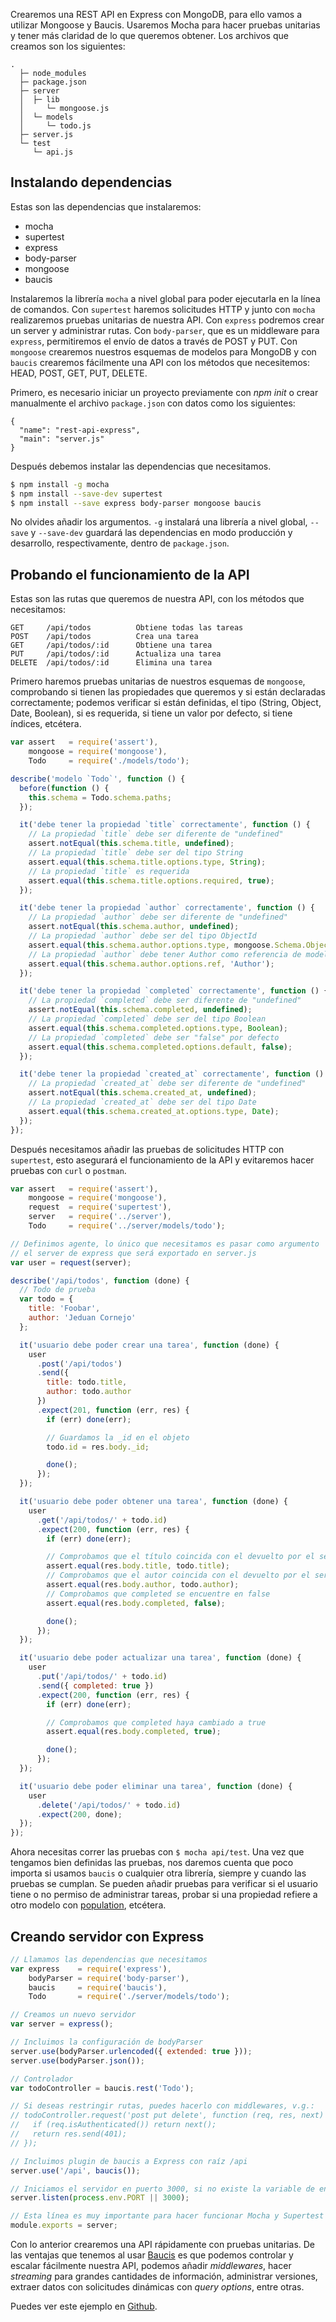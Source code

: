 Crearemos una REST API en Express con MongoDB, para ello vamos a utilizar Mongoose y Baucis. Usaremos Mocha para hacer pruebas unitarias y tener más claridad de lo que queremos obtener. Los archivos que creamos son los siguientes:

```
.
  ├─ node_modules
  ├─ package.json
  ├─ server
  │  ├─ lib
  │     └─ mongoose.js
  │  └─ models
  │     └─ todo.js
  ├─ server.js
  └─ test
     └─ api.js
```

## Instalando dependencias

Estas son las dependencias que instalaremos:

* mocha
* supertest
* express
* body-parser
* mongoose
* baucis

Instalaremos la librería `mocha` a nivel global para poder ejecutarla en la línea de comandos. Con `supertest` haremos solicitudes HTTP y junto con `mocha` realizaremos pruebas unitarias de nuestra API. Con `express` podremos crear un server y administrar rutas. Con `body-parser`, que es un middleware para `express`, permitiremos el envío de datos a través de POST y PUT. Con `mongoose` crearemos nuestros esquemas de modelos para MongoDB y con `baucis` crearemos fácilmente una API con los métodos que necesitemos: HEAD, POST, GET, PUT, DELETE.

Primero, es necesario iniciar un proyecto previamente con *npm init* o crear manualmente el archivo `package.json` con datos como los siguientes:

```
{
  "name": "rest-api-express",
  "main": "server.js"
}
```

Después debemos instalar las dependencias que necesitamos.

```bash
$ npm install -g mocha
$ npm install --save-dev supertest
$ npm install --save express body-parser mongoose baucis
```

No olvides añadir los argumentos. `-g` instalará una librería a nivel global, `--save` y `--save-dev` guardará las dependencias en modo producción y desarrollo, respectivamente, dentro de `package.json`.

## Probando el funcionamiento de la API

Estas son las rutas que queremos de nuestra API, con los métodos que necesitamos:

```
GET     /api/todos          Obtiene todas las tareas
POST    /api/todos          Crea una tarea
GET     /api/todos/:id      Obtiene una tarea
PUT     /api/todos/:id      Actualiza una tarea
DELETE  /api/todos/:id      Elimina una tarea
```

Primero haremos pruebas unitarias de nuestros esquemas de `mongoose`, comprobando si tienen las propiedades que queremos y si están declaradas correctamente; podemos verificar si están definidas, el tipo (String, Object, Date, Boolean), si es requerida, si tiene un valor por defecto, si tiene índices, etcétera.

```js
var assert   = require('assert'),
    mongoose = require('mongoose'),
    Todo     = require('./models/todo');

describe('modelo `Todo`', function () {
  before(function () {
    this.schema = Todo.schema.paths;
  });

  it('debe tener la propiedad `title` correctamente', function () {
    // La propiedad `title` debe ser diferente de "undefined"
    assert.notEqual(this.schema.title, undefined);
    // La propiedad `title` debe ser del tipo String
    assert.equal(this.schema.title.options.type, String);
    // La propiedad `title` es requerida
    assert.equal(this.schema.title.options.required, true);
  });

  it('debe tener la propiedad `author` correctamente', function () {
    // La propiedad `author` debe ser diferente de "undefined"
    assert.notEqual(this.schema.author, undefined);
    // La propiedad `author` debe ser del tipo ObjectId
    assert.equal(this.schema.author.options.type, mongoose.Schema.ObjectId);
    // La propiedad `author` debe tener Author como referencia de modelo
    assert.equal(this.schema.author.options.ref, 'Author');
  });

  it('debe tener la propiedad `completed` correctamente', function () {
    // La propiedad `completed` debe ser diferente de "undefined"
    assert.notEqual(this.schema.completed, undefined);
    // La propiedad `completed` debe ser del tipo Boolean
    assert.equal(this.schema.completed.options.type, Boolean);
    // La propiedad `completed` debe ser "false" por defecto
    assert.equal(this.schema.completed.options.default, false);
  });

  it('debe tener la propiedad `created_at` correctamente', function () {
    // La propiedad `created_at` debe ser diferente de "undefined"
    assert.notEqual(this.schema.created_at, undefined);
    // La propiedad `created_at` debe ser del tipo Date
    assert.equal(this.schema.created_at.options.type, Date);
  });
});
```

Después necesitamos añadir las pruebas de solicitudes HTTP con `supertest`, esto asegurará el funcionamiento de la API y evitaremos hacer pruebas con `curl` o `postman`.

```js
var assert   = require('assert'),
    mongoose = require('mongoose'),
    request  = require('supertest'),
    server   = require('../server'),
    Todo     = require('../server/models/todo');

// Definimos agente, lo único que necesitamos es pasar como argumento
// el server de express que será exportado en server.js
var user = request(server);

describe('/api/todos', function (done) {
  // Todo de prueba
  var todo = {
    title: 'Foobar',
    author: 'Jeduan Cornejo'
  };

  it('usuario debe poder crear una tarea', function (done) {
    user
      .post('/api/todos')
      .send({
        title: todo.title,
        author: todo.author
      })
      .expect(201, function (err, res) {
        if (err) done(err);

        // Guardamos la _id en el objeto
        todo.id = res.body._id;

        done();
      });
  });

  it('usuario debe poder obtener una tarea', function (done) {
    user
      .get('/api/todos/' + todo.id)
      .expect(200, function (err, res) {
        if (err) done(err);

        // Comprobamos que el título coincida con el devuelto por el servidor
        assert.equal(res.body.title, todo.title);
        // Comprobamos que el autor coincida con el devuelto por el servidor
        assert.equal(res.body.author, todo.author);
        // Comprobamos que completed se encuentre en false
        assert.equal(res.body.completed, false);

        done();
      });
  });

  it('usuario debe poder actualizar una tarea', function (done) {
    user
      .put('/api/todos/' + todo.id)
      .send({ completed: true })
      .expect(200, function (err, res) {
        if (err) done(err);

        // Comprobamos que completed haya cambiado a true
        assert.equal(res.body.completed, true);

        done();
      });
  });

  it('usuario debe poder eliminar una tarea', function (done) {
    user
      .delete('/api/todos/' + todo.id)
      .expect(200, done);
  });
});
```

Ahora necesitas correr las pruebas con `$ mocha api/test`. Una vez que tengamos bien definidas las pruebas, nos daremos cuenta que poco importa si usamos `baucis` o cualquier otra librería, siempre y cuando las pruebas se cumplan. Se pueden añadir pruebas para verificar si el usuario tiene o no permiso de administrar tareas, probar si una propiedad refiere a otro modelo con [population](http://mongoosejs.com/docs/populate.html), etcétera.

## Creando servidor con Express

```js
// Llamamos las dependencias que necesitamos
var express    = require('express'),
    bodyParser = require('body-parser'),
    baucis     = require('baucis'),
    Todo       = require('./server/models/todo');

// Creamos un nuevo servidor
var server = express();

// Incluimos la configuración de bodyParser
server.use(bodyParser.urlencoded({ extended: true }));
server.use(bodyParser.json());

// Controlador
var todoController = baucis.rest('Todo');

// Si deseas restringir rutas, puedes hacerlo con middlewares, v.g.:
// todoController.request('post put delete', function (req, res, next) {
//   if (req.isAuthenticated()) return next();
//   return res.send(401);
// });

// Incluimos plugin de baucis a Express con raíz /api
server.use('/api', baucis());

// Iniciamos el servidor en puerto 3000, si no existe la variable de entorno
server.listen(process.env.PORT || 3000);

// Esta línea es muy importante para hacer funcionar Mocha y Supertest
module.exports = server;
```

Con lo anterior crearemos una API rápidamente con pruebas unitarias. De las ventajas que tenemos al usar [Baucis](http://kun.io/baucis) es que podemos controlar y escalar fácilmente nuestra API, podemos añadir *middlewares*, hacer *streaming* para grandes cantidades de información, administrar versiones, extraer datos con solicitudes dinámicas con *query options*, entre otras.

Puedes ver este ejemplo en [Github](https://github.com/markotom/javascriptmx/tree/master/rest-api-mocha-mongoose-baucis/example).
